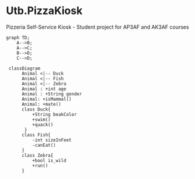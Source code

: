 # Utb.PizzaKiosk
Pizzeria Self-Service Kiosk - Student project for AP3AF and AK3AF courses

```mermaid
graph TD;
    A-->B;
    A-->C;
    B-->D;
    C-->D;
```


```mermaid
 classDiagram
      Animal <|-- Duck
      Animal <|-- Fish
      Animal <|-- Zebra
      Animal : +int age
      Animal : +String gender
      Animal: +isMammal()
      Animal: +mate()
      class Duck{
          +String beakColor
          +swim()
          +quack()
       }
      class Fish{
          -int sizeInFeet
          -canEat()
      }
      class Zebra{
          +bool is_wild
          +run()
      }  
    
```
